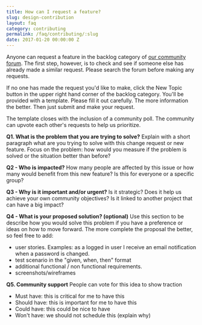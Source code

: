 ```yaml
---
title: How can I request a feature?
slug: design-contribution
layout: faq
category: contributing
permalink: /faq/contributing/:slug
date: 2017-01-20 00:00:00 Z
---
```


Anyone can request a feature in the backlog category of 
[our community forum](https://community.passbolt.com/c/backlog). The first step, however, is to check and see if 
someone else has already made a similar request. Please search the forum before making any requests.

If no one has made the request you'd like to make, click the New Topic button in the upper right hand corner of 
the backlog category. You'll be provided with a  template. Please fill it out carefully. The more information the 
better. Then just submit and make your request. 

The template closes with the inclusion of a community poll. The community can upvote each other's requests to help 
us prioritize.

**Q1. What is the problem that you are trying to solve?**
Explain with a short paragraph what are you trying to solve with this change request or new feature. Focus on the 
problem: how would you measure if the problem is solved or the situation better than before?

**Q2 - Who is impacted?**
How many people are affected by this issue or how many would benefit from this new feature? Is this for everyone 
or a specific group?

**Q3 - Why is it important and/or urgent?**
Is it strategic? Does it help us achieve your own community objectives? Is it linked to another project that can 
have a big impact?

**Q4 - What is your proposed solution? (optional)**
Use this section to be describe how you would solve this problem if you have a preference or ideas on how to move 
forward. The more complete the proposal the better, so feel free to add: 
- user stories. Examples: as a logged in user I receive an email notification when a password is changed.
- test scenario in the "given, when, then" format
- additional functional / non functional requirements.
- screenshots/wireframes

**Q5. Community support**
People can vote for this idea to show traction
* Must have: this is critical for me to have this
* Should have: this is important for me to have this
* Could have: this could be nice to have
* Won't have: we should not schedule this (explain why)